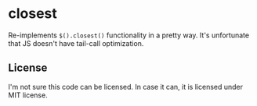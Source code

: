 closest
===

Re-implements `$().closest()` functionality in a pretty way. It's unfortunate
that JS doesn't have tail-call optimization.

License
---

I'm not sure this code can be licensed. In case it can, it is licensed under
MIT license.
